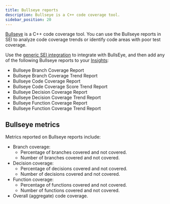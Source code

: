 ```yaml
---
title: Bullseye reports
description: Bullseye is a C++ code coverage tool.
sidebar_position: 20
---
```


[Bullseye](https://www.bullseye.com/) is a C++ code coverage tool. You can use the Bullseye reports in SEI to analyze code coverage trends or identify code areas with poor test coverage.

Use the [generic SEI integration](../../sei-integrations/sei-integration-generic.md) to integrate with BullsEye, and then add any of the following Bullseye reports to your [Insights](../../sei-insights.md):

* Bullseye Branch Coverage Report
* Bullseye Branch Coverage Trend Report
* Bullseye Code Coverage Report
* Bullseye Code Coverage Score Trend Report
* Bullseye Decision Coverage Report
* Bullseye Decision Coverage Trend Report
* Bullseye Function Coverage Report
* Bullseye Function Coverage Trend Report

## Bullseye metrics

Metrics reported on Bullseye reports include:

* Branch coverage:
   * Percentage of branches covered and not covered.
   * Number of branches covered and not covered.
* Decision coverage:
   * Percentage of decisions covered and not covered.
   * Number of decisions covered and not covered.
* Function coverage:
   * Percentage of functions covered and not covered.
   * Number of functions covered and not covered.
* Overall (aggregate) code coverage.

<!--
Aggregate code coverage is a percentage that is calculated as follows:

```
Percentage of code covered = ( Number of covered branches, decision, and functions ) / ( Total number of branches, decisions, and functions )
```
-->